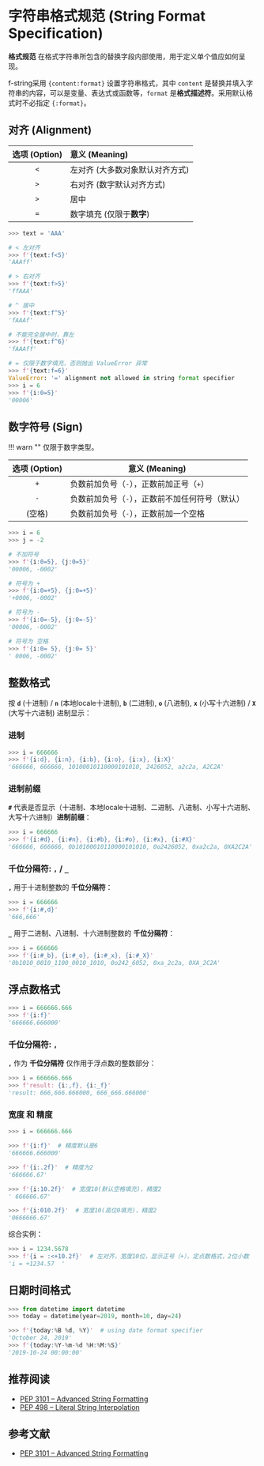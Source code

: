 # 字符串格式规范 (String Format Specification)

**格式规范** 在格式字符串所包含的替换字段内部使用，用于定义单个值应如何呈现。

f-string采用 `{content:format}` 设置字符串格式，其中 `content` 是替换并填入字符串的内容，可以是变量、表达式或函数等，`format` 是**格式描述符**。采用默认格式时不必指定 `{:format}`。

## 对齐 (Alignment)

| 选项 (Option) | 意义 (Meaning) |
| :---: | :--- |
| `<` | 左对齐 (大多数对象默认对齐方式) |
| `>` | 右对齐 (数字默认对齐方式) |
| `>` | 居中 |
| `=` | 数字填充 (仅限于**数字**) |

```python
>>> text = 'AAA'

# < 左对齐
>>> f'{text:f<5}'
'AAAff'

# > 右对齐
>>> f'{text:f>5}'
'ffAAA'

# ^ 居中
>>> f'{text:f^5}'
'fAAAf'

# 不能完全居中时，靠左
>>> f'{text:f^6}'
'fAAAff'

# = 仅限于数字填充，否则抛出 ValueError 异常
>>> f'{text:f=6}'
ValueError: '=' alignment not allowed in string format specifier
>>> i = 6
>>> f'{i:0=5}'
'00006'
```

## 数字符号 (Sign)

!!! warn ""
    仅限于数字类型。

| 选项 (Option) | 意义 (Meaning) |
| :---: | --- |
| `+` | 负数前加负号（`-`），正数前加正号（`+`） |
| `-` | 负数前加负号（`-`），正数前不加任何符号（默认） |
| (空格) | 负数前加负号（`-`），正数前加一个空格 |

```python
>>> i = 6
>>> j = -2

# 不加符号
>>> f'{i:0=5}, {j:0=5}'
'00006, -0002'

# 符号为 +
>>> f'{i:0=+5}, {j:0=+5}'
'+0006, -0002'

# 符号为 -
>>> f'{i:0=-5}, {j:0=-5}'
'00006, -0002'

# 符号为 空格
>>> f'{i:0= 5}, {j:0= 5}'
' 0006, -0002'
```

## 整数格式

按 **`d`** (十进制) / **`n`** (本地locale十进制), **`b`** (二进制), **`o`** (八进制), **`x`** (小写十六进制) / **`X`** (大写十六进制) 进制显示：

### 进制

```python
>>> i = 666666
>>> f'{i:d}, {i:n}, {i:b}, {i:o}, {i:x}, {i:X}'
'666666, 666666, 10100010110000101010, 2426052, a2c2a, A2C2A'
```

### 进制前缀

**`#`** 代表是否显示（十进制、本地locale十进制、二进制、八进制、小写十六进制、大写十六进制）**进制前缀**：

```python
>>> i = 666666
>>> f'{i:#d}, {i:#n}, {i:#b}, {i:#o}, {i:#x}, {i:#X}'
'666666, 666666, 0b10100010110000101010, 0o2426052, 0xa2c2a, 0XA2C2A'
```

### 千位分隔符: `,` / `_`

**`,`** 用于十进制整数的 **千位分隔符**：

```python
>>> i = 666666
>>> f'{i:#,d}'
'666,666'
```

**`_`** 用于二进制、八进制、十六进制整数的 **千位分隔符**：

```python
>>> i = 666666
>>> f'{i:#_b}, {i:#_o}, {i:#_x}, {i:#_X}'
'0b1010_0010_1100_0010_1010, 0o242_6052, 0xa_2c2a, 0XA_2C2A'
```

## 浮点数格式

```python
>>> i = 666666.666
>>> f'{i:f}'
'666666.666000'
```

### 千位分隔符: `,`

**`,`** 作为 **千位分隔符** 仅作用于浮点数的整数部分：

```python
>>> i = 666666.666
>>> f'result: {i:,f}, {i:_f}'
'result: 666,666.666000, 666_666.666000'
```

### 宽度 和 精度

```python
>>> i = 666666.666

>>> f'{i:f}'  # 精度默认是6
'666666.666000'

>>> f'{i:.2f}'  # 精度为2
'666666.67'

>>> f'{i:10.2f}'  # 宽度10(默认空格填充)，精度2
' 666666.67'

>>> f'{i:010.2f}'  # 宽度10(高位0填充)，精度2
'0666666.67'
```

综合实例：

```python
>>> i = 1234.5678
>>> f'{i = :<+10.2f}'  # 左对齐，宽度10位，显示正号（+），定点数格式，2位小数
'i = +1234.57  '
```

## 日期时间格式

```python
>>> from datetime import datetime
>>> today = datetime(year=2019, month=10, day=24)

>>> f'{today:%B %d, %Y}'  # using date format specifier
'October 24, 2019'
>>> f'{today:%Y-%m-%d %H:%M:%S}'
'2019-10-24 00:00:00'
```

## 推荐阅读

- [PEP 3101 – Advanced String Formatting](https://peps.python.org/pep-3101/)
- [PEP 498 – Literal String Interpolation](https://peps.python.org/pep-0498/)

## 参考文献

- [PEP 3101 – Advanced String Formatting](https://peps.python.org/pep-3101/)
